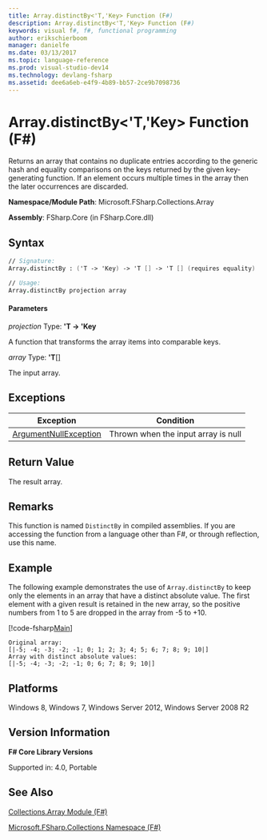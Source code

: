 ```yaml
---
title: Array.distinctBy<'T,'Key> Function (F#)
description: Array.distinctBy<'T,'Key> Function (F#)
keywords: visual f#, f#, functional programming
author: erikschierboom
manager: danielfe
ms.date: 03/13/2017
ms.topic: language-reference
ms.prod: visual-studio-dev14
ms.technology: devlang-fsharp
ms.assetid: dee6a6eb-e4f9-4b89-bb57-2ce9b7098736
---
```


# Array.distinctBy<'T,'Key> Function (F#)

Returns an array that contains no duplicate entries according to the generic hash and equality comparisons on the keys returned by the given key-generating function. If an element occurs multiple times in the array then the later occurrences are discarded.

**Namespace/Module Path**: Microsoft.FSharp.Collections.Array

**Assembly**: FSharp.Core (in FSharp.Core.dll)


## Syntax

```fsharp
// Signature:
Array.distinctBy : ('T -> 'Key) -> 'T [] -> 'T [] (requires equality)

// Usage:
Array.distinctBy projection array
```

#### Parameters
*projection*
Type: **'T -&gt; 'Key**


A function that transforms the array items into comparable keys.


*array*
Type: **'T**[[]](https://msdn.microsoft.com/library/def20292-9aae-4596-9275-b94e594f8493)


The input array.

## Exceptions
|Exception|Condition|
|----|----|
|[ArgumentNullException](https://msdn.microsoft.com/library/system.argumentnullexception.aspx)|Thrown when the input array is null|

## Return Value
The result array.

## Remarks
This function is named `DistinctBy` in compiled assemblies. If you are accessing the function from a language other than F#, or through reflection, use this name.

## Example

The following example demonstrates the use of `Array.distinctBy` to keep only the elements in an array that have a distinct absolute value. The first element with a given result is retained in the new array, so the positive numbers from 1 to 5 are dropped in the array from -5 to +10.

[!code-fsharp[Main](~samples/snippets/fsharp/arrays/snippet76.fs)]

```
Original array:
[|-5; -4; -3; -2; -1; 0; 1; 2; 3; 4; 5; 6; 7; 8; 9; 10|]
Array with distinct absolute values:
[|-5; -4; -3; -2; -1; 0; 6; 7; 8; 9; 10|]
```

## Platforms
Windows 8, Windows 7, Windows Server 2012, Windows Server 2008 R2


## Version Information
**F# Core Library Versions**

Supported in: 4.0, Portable


## See Also
[Collections.Array Module &#40;F&#35;&#41;](Collections.Array-Module-%5BFSharp%5D.md)

[Microsoft.FSharp.Collections Namespace &#40;F&#35;&#41;](Microsoft.FSharp.Collections-Namespace-%5BFSharp%5D.md)
